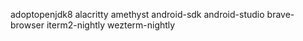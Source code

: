 adoptopenjdk8
alacritty
amethyst
android-sdk
android-studio
brave-browser
iterm2-nightly
wezterm-nightly
